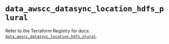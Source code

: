 # `data_awscc_datasync_location_hdfs_plural`

Refer to the Terraform Registry for docs: [`data_awscc_datasync_location_hdfs_plural`](https://registry.terraform.io/providers/hashicorp/awscc/0.70.0/docs/data-sources/datasync_location_hdfs_plural).
